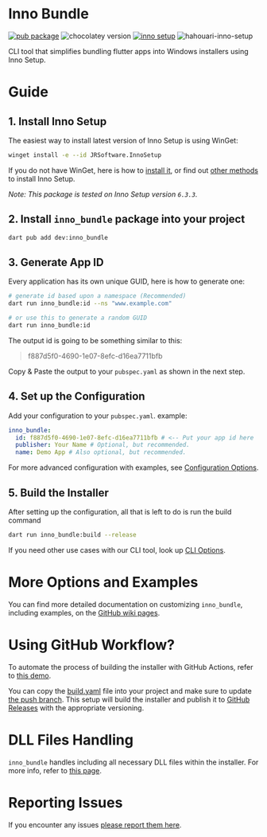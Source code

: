 # Inno Bundle

[![pub package](https://img.shields.io/pub/v/inno_bundle.svg)](https://pub.dev/packages/inno_bundle)
![chocolatey version](https://img.shields.io/chocolatey/v/InnoSetup)
[![inno setup](https://img.shields.io/badge/Inno_Setup-v6.3.3-blue)](https://jrsoftware.org/isinfo.php)
![hahouari-inno-setup](https://img.shields.io/badge/@hahouari-Inno_Setup-blue)

CLI tool that simplifies bundling flutter apps into Windows installers using Inno Setup.

# Guide

## 1. Install Inno Setup

The easiest way to install latest version of Inno Setup is using WinGet:

```sh
winget install -e --id JRSoftware.InnoSetup
```

If you do not have WinGet, here is how to [install it](https://learn.microsoft.com/en-us/windows/package-manager/winget/#install-winget), or find out [other methods](https://github.com/hahouari/inno_bundle/wiki/Install-Inno-Setup) to install Inno Setup.

_Note: This package is tested on Inno Setup version `6.3.3`._

## 2. Install `inno_bundle` package into your project

```sh
dart pub add dev:inno_bundle
```

## 3. Generate App ID

Every application has its own unique GUID, here is how to generate one:

```sh
# generate id based upon a namespace (Recommended)
dart run inno_bundle:id --ns "www.example.com"

# or use this to generate a random GUID
dart run inno_bundle:id
```

The output id is going to be something similar to this:

> f887d5f0-4690-1e07-8efc-d16ea7711bfb

Copy & Paste the output to your `pubspec.yaml` as shown in the next step.

## 4. Set up the Configuration

Add your configuration to your `pubspec.yaml`. example:

```yaml
inno_bundle:
  id: f887d5f0-4690-1e07-8efc-d16ea7711bfb # <-- Put your app id here
  publisher: Your Name # Optional, but recommended.
  name: Demo App # Also optional, but recommended.
```

For more advanced configuration with examples, see [Configuration Options](https://github.com/hahouari/inno_bundle/wiki/Configuration-Options).

## 5. Build the Installer

After setting up the configuration, all that is left to do is run the build command

```sh
dart run inno_bundle:build --release
```

If you need other use cases with our CLI tool, look up [CLI Options](https://github.com/hahouari/inno_bundle/wiki/CLI-Tool-Options).

# More Options and Examples

You can find more detailed documentation on customizing `inno_bundle`, including examples, on the [GitHub wiki pages](https://github.com/hahouari/inno_bundle/wiki).

# Using GitHub Workflow?

To automate the process of building the installer with GitHub Actions, refer to [this demo](https://github.com/hahouari/flutter_inno_workflows_demo).

You can copy the [build.yaml](https://github.com/hahouari/flutter_inno_workflows_demo/blob/dev/.github/workflows/build.yaml) file into your project and make sure to update [the push branch](https://github.com/hahouari/flutter_inno_workflows_demo/blob/fb49da23996161acc80f0e9f4c169a01908a29a7/.github/workflows/build.yaml#L5). This setup will build the installer and publish it to [GitHub Releases](https://github.com/hahouari/flutter_inno_workflows_demo/releases) with the appropriate versioning.

# DLL Files Handling

`inno_bundle` handles including all necessary DLL files within the installer. For more info, refer to [this page](https://github.com/hahouari/inno_bundle/wiki/Handling-Missing-DLL-Files).

# Reporting Issues

If you encounter any issues <a href="https://github.com/hahouari/inno_bundle/issues" target="_blank">please report them here</a>.
